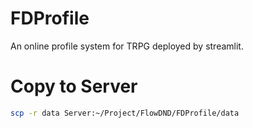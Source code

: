 # FDProfile

An online profile system for TRPG deployed by streamlit.

# Copy to Server

```bash
scp -r data Server:~/Project/FlowDND/FDProfile/data
```